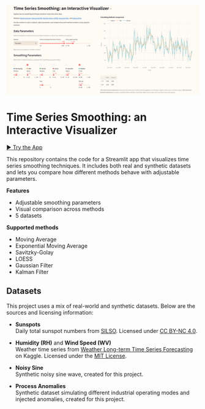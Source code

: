 <p align="center">
  <img src="app_screenshot.png" width="600" alt="App Preview">
</p>


# Time Series Smoothing: an Interactive Visualizer

<a href="https://timeseriessmoothing.streamlit.app/" target="_blank">▶ Try the App</a>

This repository contains the code for a Streamlit app that visualizes time series smoothing techniques. It includes both real and synthetic datasets and lets you compare how different methods behave with adjustable parameters.

**Features**
- Adjustable smoothing parameters
- Visual comparison across methods
- 5 datasets

**Supported methods**
- Moving Average
- Exponential Moving Average
- Savitzky-Golay
- LOESS
- Gaussian Filter
- Kalman Filter


## Datasets

This project uses a mix of real-world and synthetic datasets. Below are the sources and licensing information:

- **Sunspots**  
  Daily total sunspot numbers from [SILSO](https://www.sidc.be/SILSO/datafiles). Licensed under [CC BY-NC 4.0](https://creativecommons.org/licenses/by-nc/4.0/).

- **Humidity (RH)** and **Wind Speed (WV)**  
  Weather time series from [Weather Long-term Time Series Forecasting](https://www.kaggle.com/datasets/alistairking/weather-long-term-time-series-forecasting) on Kaggle. Licensed under the [MIT License](https://www.mit.edu/~amini/LICENSE.md).

- **Noisy Sine**  
  Synthetic noisy sine wave, created for this project.

- **Process Anomalies**  
  Synthetic dataset simulating different industrial operating modes and injected anomalies, created for this project.




